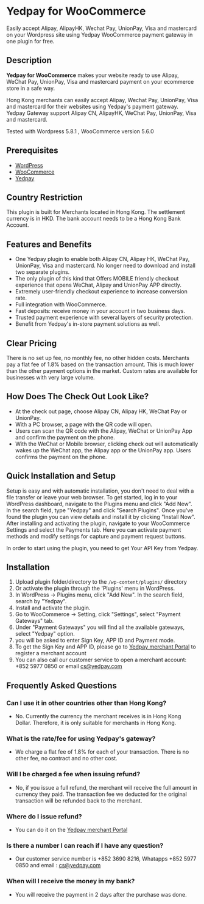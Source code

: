 # Yedpay for WooCommerce

Easily accept Alipay, AlipayHK, Wechat Pay, UnionPay, Visa and mastercard on your Wordpress site using Yedpay WooCommerce payment gateway in one plugin for free.

## Description

**Yedpay for WooCommerce** makes your website ready to use Alipay, WeChat Pay, UnionPay, Visa and mastercard payment on your ecommerce store in a safe way.

Hong Kong merchants can easily accept Alipay, Wechat Pay, UnionPay, Visa and mastercard for their websites using Yedpay's payment gateway. Yedpay Gateway support Alipay CN, AlipayHK, WeChat Pay, UnionPay, Visa and mastercard.

Tested with Wordpress 5.8.1 , WooCommerce version 5.6.0

## Prerequisites
* [WordPress](https://wordpress.com/)
* [WooCommerce](https://woocommerce.com/)
* [Yedpay](https://www.yedpay.com/)

## Country Restriction

This plugin is built for Merchants located in Hong Kong. The settlement currency is in HKD. 
The bank account needs to be a Hong Kong Bank Account. 

## Features and Benefits

* One Yedpay plugin to enable both Alipay CN, Alipay HK, WeChat Pay, UnionPay, Visa and mastercard. No longer need to download and install two separate plugins.
* The only plugin of this kind that Offers MOBILE friendly checkout experience that opens WeChat, Alipay and UnionPay APP directly.
* Extremely user-friendly checkout experience to increase conversion rate.
* Full integration with WooCommerce.
* Fast deposits: receive money in your account in two business days.
* Trusted payment experience with several layers of security protection.
* Benefit from Yedpay's in-store payment solutions as well.

## Clear Pricing

There is no set up fee, no monthly fee, no other hidden costs. Merchants pay a flat fee of  1.8% based on the transaction amount. This is much lower than the other payment options in the market. Custom rates are available for businesses with very large volume.

## How Does The Check Out Look Like?

* At the check out page, choose Alipay CN, Alipay HK, WeChat Pay or UnionPay.
* With a PC browser, a page with the QR code will open.
* Users can scan the QR code with the Alipay, WeChat or UnionPay App and confirm the payment on the phone.
* With the WeChat or Mobile browser, clicking check out will automatically wakes up the WeChat app, the Alipay app or the UnionPay app. Users confirms the payment on the phone.

## Quick Installation and Setup

Setup is easy and with automatic installation, you don't need to deal with a file transfer or leave your web browser. To get started, log in to your WordPress dashboard, navigate to the Plugins menu and click "Add New".
In the search field, type "Yedpay" and click "Search Plugins". Once you've found the plugin you can view details and install it by clicking "Install Now".
After installing and activating the plugin, navigate to your WooCommerce Settings and select the Payments tab. Here you can activate payment methods and modify settings for capture and payment request buttons.

In order to start using the plugin, you need to get Your API Key from Yedpay.

## Installation
1. Upload plugin folder/directory to the `/wp-content/plugins/` directory
2. Or activate the plugin through the 'Plugins' menu in WordPress.
3. In WordPress -> Plugins menu, click "Add New". In the search field, search by "Yedpay".
4. Install and activate the plugin.
5. Go to WooCommerce -> Setting, click "Settings", select "Payment Gateways" tab.
6. Under "Payment Gateways" you will find all the available gateways, select "Yedpay" option.
7. you will be asked to enter Sign Key, APP ID and Payment mode.
8. To get the Sign Key and APP ID, please go to [Yedpay merchant Portal](https://merchant.yedpay.com) to register a merchant account
9. You can also call our customer service to open a merchant account: +852 5977 0850 or email [cs@yedpay.com](mailto:cs@yedpay.com)

## Frequently Asked Questions

### Can I use it in other countries other than Hong Kong?
* No. Currently the currency the merchant receives is in Hong Kong Dollar. Therefore, it is only suitable for merchants in Hong Kong.

### What is the rate/fee for using Yedpay's gateway?
* We charge a flat fee of 1.8% for each of your transaction. There is no other fee, no contract and no other cost.

### Will I be charged a fee when issuing refund?
* No, if you issue a full refund, the merchant will receive the full amount in currency they paid. The transaction fee we deducted for the original transaction will be refunded back to the merchant.

### Where do I issue refund?
* You can do it on the [Yedpay merchant Portal](https://merchant.yedpay.com)

### Is there a number I can reach if I have any question?
* Our customer service number is +852 3690 8216, Whatapps +852 5977 0850 and email : [cs@yedpay.com](mailto:cs@yedpay.com)

### When will I receive the money in my bank?
* You will receive the payment in 2 days after the purchase was done.